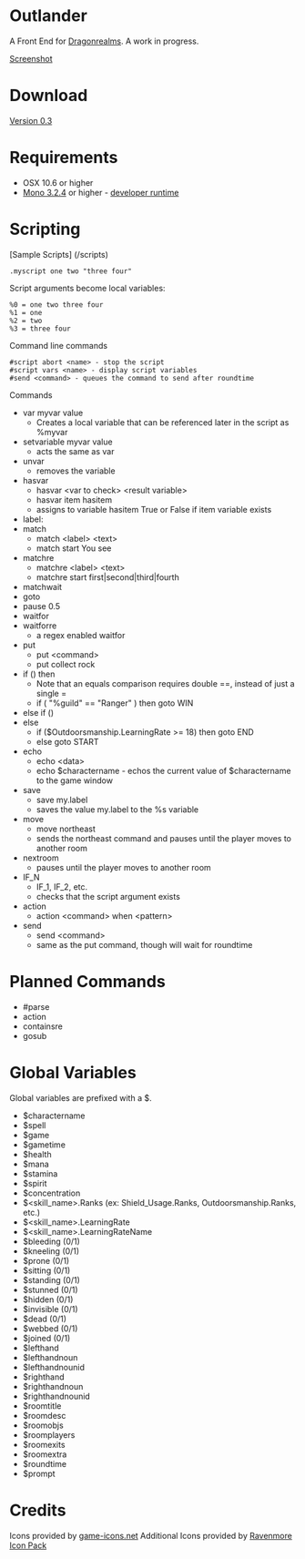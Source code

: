 Outlander
==========

A Front End for [Dragonrealms](http://www.play.net/dr).  A work in progress.

[Screenshot](/releases/ss.png?raw=true)

Download
====

[Version 0.3](https://github.com/joemcbride/outlander/releases/tag/v0.3)

Requirements
====

* OSX 10.6 or higher
* [Mono 3.2.4](http://www.go-mono.com/mono-downloads/download.html) or higher - [developer runtime](http://download.xamarin.com/MonoFrameworkMDK/Macx86/MonoFramework-MDK-3.2.5.macos10.xamarin.x86.pkg)

Scripting
====

[Sample Scripts] (/scripts)

	.myscript one two "three four"

Script arguments become local variables:
	
	%0 = one two three four
	%1 = one
	%2 = two
	%3 = three four

Command line commands

	#script abort <name> - stop the script
	#script vars <name> - display script variables
	#send <command> - queues the command to send after roundtime

Commands

* var myvar value
	* Creates a local variable that can be referenced later in the script as %myvar
* setvariable myvar value
	* acts the same as var
* unvar
	* removes the variable
* hasvar
	* hasvar &lt;var to check&gt; &lt;result variable&gt;
	* hasvar item hasitem
	* assigns to variable hasitem True or False if item variable exists
* label:
* match
	* match &lt;label&gt; &lt;text&gt;
	* match start You see
* matchre
	* matchre &lt;label&gt; &lt;text&gt;
	* matchre start first|second|third|fourth
* matchwait
* goto
* pause 0.5
* waitfor
* waitforre
	* a regex enabled waitfor
* put
	* put &lt;command&gt;
	* put collect rock
* if () then
	* Note that an equals comparison requires double ==, instead of just a single =
	* if ( "%guild" == "Ranger" ) then goto WIN
* else if ()
* else
	* if ($Outdoorsmanship.LearningRate >= 18) then goto END
	* else goto START
* echo
	* echo &lt;data&gt;
	* echo $charactername - echos the current value of $charactername to the game window
* save
	* save my.label
	* saves the value my.label to the %s variable
* move
	* move northeast
	* sends the northeast command and pauses until the player moves to another room
* nextroom
	* pauses until the player moves to another room
* IF_N
	* IF_1, IF_2, etc.
	* checks that the script argument exists
* action
	* action &lt;command&gt; when &lt;pattern&gt;
* send
	* send &lt;command&gt;
	* same as the put command, though will wait for roundtime


Planned Commands
====

* #parse
* action
* containsre
* gosub

Global Variables
====

Global variables are prefixed with a $.

* $charactername
* $spell
* $game
* $gametime
* $health
* $mana
* $stamina
* $spirit
* $concentration
* $&lt;skill_name&gt;.Ranks (ex: Shield_Usage.Ranks, Outdoorsmanship.Ranks, etc.)
* $&lt;skill_name&gt;.LearningRate
* $&lt;skill_name&gt;.LearningRateName
* $bleeding (0/1)
* $kneeling (0/1)
* $prone (0/1)
* $sitting (0/1)
* $standing (0/1)
* $stunned (0/1)
* $hidden (0/1)
* $invisible (0/1)
* $dead (0/1)
* $webbed (0/1)
* $joined (0/1)
* $lefthand
* $lefthandnoun
* $lefthandnounid
* $righthand
* $righthandnoun
* $righthandnounid
* $roomtitle
* $roomdesc
* $roomobjs
* $roomplayers
* $roomexits
* $roomextra
* $roundtime
* $prompt

Credits
====
Icons provided by [game-icons.net](http://game-icons.net)
Additional Icons provided by [Ravenmore Icon Pack](http://opengameart.org/content/fantasy-icon-pack-by-ravenmore-20)

